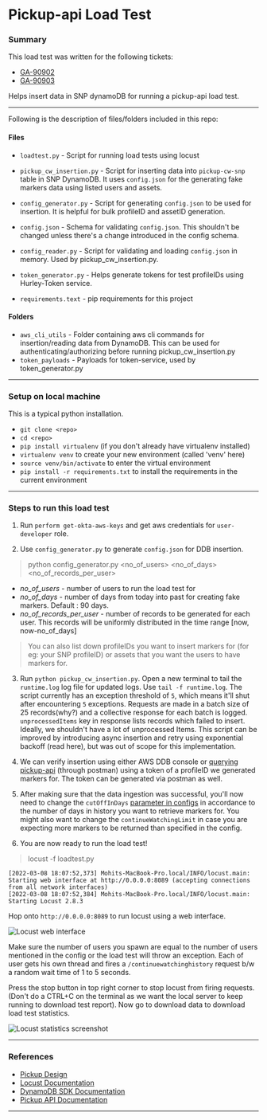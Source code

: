 # Pickup-api Load Test

### Summary

This load test was written for the following tickets: 

- [GA-90902](https://jira.dp.hbo.com/browse/GA-90902)
-  [GA-90903](https://jira.dp.hbo.com/browse/GA-90903)

Helps insert data in SNP dynamoDB for running a pickup-api load test.

---
Following is the description of files/folders included in this repo:

#### Files
- `loadtest.py` - Script for running load tests using locust

- `pickup_cw_insertion.py` - Script for inserting data into `pickup-cw-snp` table in SNP DynamoDB. It uses `config.json` for the generating fake markers data using listed users and assets.

- `config_generator.py` - Script for generating `config.json` to be used for insertion. It is helpful for bulk profileID and assetID generation. 

- `config.json` - Schema for validating `config.json`. This shouldn't be changed unless there's a change introduced in the config schema.

- `config_reader.py` - Script for validating and loading `config.json` in memory. Used by pickup_cw_insertion.py.

- `token_generator.py` - Helps generate tokens for test profileIDs using Hurley-Token service.

- `requirements.text` - pip requirements for this project

#### Folders
- `aws_cli_utils` - Folder containing aws cli commands for insertion/reading data from DynamoDB. This can be used for authenticating/authorizing before running pickup_cw_insertion.py
- `token_payloads` - Payloads for token-service, used by token_generator.py
---
### Setup on local machine
This is a typical python installation.
-   `git clone <repo>`
-   `cd <repo>`
-   `pip install virtualenv`  (if you don't already have virtualenv installed)
-   `virtualenv venv`  to create your new environment (called 'venv' here)
-   `source venv/bin/activate`  to enter the virtual environment
-   `pip install -r requirements.txt`  to install the requirements in the current environment

---
### Steps to run this load test


1. Run `perform get-okta-aws-keys` and get aws credentials for `user-developer` role.

2. Use `config_generator.py` to generate `config.json` for DDB insertion.

> 	python config_generator.py <no_of_users> <no_of_days> <no_of_records_per_user>
- *no_of_users* - number of users to run the load test for
- *no_of_days* - number of days from today into past for creating fake markers. Default : 90 days.
- *no_of_records_per_user* - number of records to be generated for each user. This records will be uniformly distributed in the time range [now, now-no_of_days]
> 
> You can also list down profileIDs you want  to insert markers for (for
> eg: your SNP profileID) or assets that you want the users to have
> markers for.

3. Run `python pickup_cw_insertion.py`. Open a new terminal to tail the `runtime.log` log file for updated logs. Use `tail -f runtime.log`. The script currently has an exception threshold of `5`, which means it'll shut after encountering `5` exceptions. Requests are made in a batch size of 25 records(why?) and a collective response for each batch is logged. `unprocessedItems` key in response lists records which failed to insert. Ideally, we shouldn't have a lot of unprocessed Items. This script can be improved by introducing async insertion and retry using exponential backoff (read here), but was out of scope for this implementation.

4. We can verify insertion using either AWS DDB console or [querying pickup-api](https://www.getpostman.com/collections/cb93299b8b71034cc610) (through postman) using a token of a profileID we generated markers for. The token can be generated via postman as well.

5. After making sure that the data ingestion was successful, you'll now need to change the `cutOffInDays` [parameter in configs](https://github.com/HBOCodeLabs/pickup/blob/e341b026cf6c9b155cbb343fe1a37f032f62d13e/master.config.json#L258) in accordance to the number of days in history you want to retrieve markers for. You might also want to change the `continueWatchingLimit` in case you are expecting more markers to be returned than specified in the config.

6. You are now ready to run the load test! 
	
> locust -f loadtest.py

    [2022-03-08 18:07:52,373] Mohits-MacBook-Pro.local/INFO/locust.main: Starting web interface at http://0.0.0.0:8089 (accepting connections from all network interfaces)
    [2022-03-08 18:07:52,384] Mohits-MacBook-Pro.local/INFO/locust.main: Starting Locust 2.8.3
Hop onto `http://0.0.0.0:8089` to run locust using a web interface.

![Locust web interface](https://docs.locust.io/en/stable/_images/webui-splash-screenshot.png)

Make sure the number of users you spawn are equal to the number of users mentioned in the config or the load test will throw an exception. Each of user gets his own thread and fires a `/continuewatchinghistory` request b/w a random wait time of 1 to 5 seconds. 

Press the stop button in top right corner to stop locust from firing requests. (Don't do a CTRL+C on the terminal as we want the local server to keep running to download test report). Now go to download data to download load test statistics.

![Locust statistics screenshot](https://docs.locust.io/en/stable/_images/webui-running-statistics.png)

----
### References
- [Pickup Design](https://wiki.hbo.com/display/DevP/ContinueWatching+for+HboMax#ContinueWatchingforHboMax-DevProposal) 
- [Locust Documentation](https://docs.locust.io/en/stable/what-is-locust.html) 
- [DynamoDB SDK Documentation](https://docs.aws.amazon.com/amazondynamodb/latest/developerguide/GettingStarted.html) 
- [Pickup API Documentation](https://docbot.hurley.hbo.com/go/pkg/github.com/HBOCodeLabs/apiclients/pickup/)
---